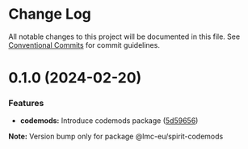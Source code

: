 # Change Log

All notable changes to this project will be documented in this file.
See [Conventional Commits](https://conventionalcommits.org) for commit guidelines.

<a name="0.1.0"></a>

# 0.1.0 (2024-02-20)

### Features

- **codemods:** Introduce codemods package ([5d59656](https://github.com/lmc-eu/spirit-design-system/commit/5d59656))

**Note:** Version bump only for package @lmc-eu/spirit-codemods
